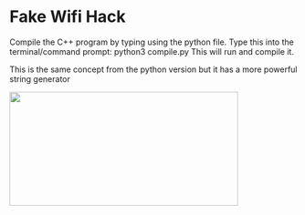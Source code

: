 # Fake Wifi Hack

Compile the C++ program by typing using the python file.
Type this into the terminal/command prompt: python3 compile.py
This will run and compile it.

This is the same concept from the python version but it has a more powerful string generator

<img src="https://previews.123rf.com/images/photoart23d/photoart23d1812/photoart23d181200837/114045762-wifi-symbol-icon-blue-simple-rounded-gradient-isolated-vector-illustration.jpg" width="400" height="200" >
